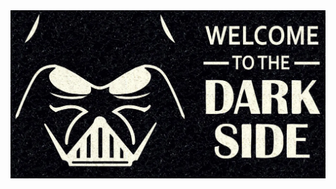 <picture>
 <source media="(prefers-color-scheme: dark)" srcset="Welcome_DarkMode.png">
 <source media="(prefers-color-scheme: light)" srcset="Welcome_DarkMode.png">
 <img alt="Welcome to my Git" src="Welcome_DarkMode.png">
</picture>
